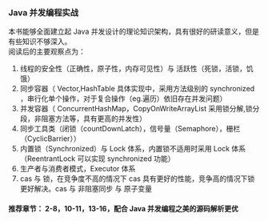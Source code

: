 ### Java 并发编程实战
本书能够全面建立起 Java 并发设计的理论知识架构，具有很好的研读意义，但是有些知识不够深入。  
阅读后的主要观察点为：  
1. 线程的安全性（正确性，原子性，内存可见性）与 活跃性（死锁，活锁，饥饿）  
2. 同步容器（ Vector,HashTable 具体实现中，采用方法级别的 synchronized ，串行化单个操作，对于复合操作（eg.遍历）依旧存在并发问题）  
3. 并发容器（ ConcurrentHashMap，CopyOnWriteArrayList 采用锁分解,锁分段，非阻塞方法等，具有更高的并发性）  
4. 同步工具类（闭锁（countDownLatch），信号量（Semaphore），栅栏（CyclicBarrier））
5. 内置锁（Synchronized）与 Lock 体系，内置锁不适用时采用 Lock 体系（ReentrantLock 可以实现 synchronized 功能）  
6. 生产者与消费者模式，Executor 体系
7. cas 与 锁，在竞争度不高的情况下 cas 具有更好的性能，竞争高的情况下锁更好解决。cas 与 非阻塞同步 与 原子变量  
####  推荐章节： 2-8，10-11，13-16，配合 Java 并发编程之美的源码解析更优  
